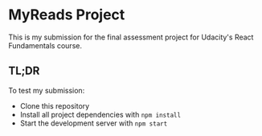 # MyReads Project

This is my submission for the final assessment project for Udacity's React Fundamentals course.

## TL;DR

To test my submission:

* Clone this repository
* Install all project dependencies with `npm install`
* Start the development server with `npm start`

